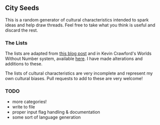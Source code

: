 ## City Seeds

This is a random generator of cultural characteristics intended to spark ideas and help draw threads. Feel free to take what you think is useful and discard the rest.

### The Lists
The lists are adapted from [this blog post](http://monstersandmanuals.blogspot.com/2021/11/human-non-universals-or-make-your-own.html) and in Kevin Crawford's Worlds Without Number system, available [here](https://sine-nomine-publishing.myshopify.com/collections/worlds-without-number). I have made alterations and additions to these.

The lists of cultural characteristics are very incomplete and represent my own cultural biases. Pull requests to add to these are very welcome!

### TODO
* more categories!
* write to file
* proper input flag handling & documentation
* some sort of language generation

